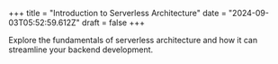 +++
title = "Introduction to Serverless Architecture"
date = "2024-09-03T05:52:59.612Z"
draft = false
+++

  Explore the fundamentals of serverless architecture and how it can streamline your backend development.
        